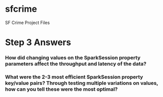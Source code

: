 # sfcrime
SF Crime Project Files

# Step 3 Answers
### How did changing values on the SparkSession property parameters affect the throughput and latency of the data?

### What were the 2-3 most efficient SparkSession property key/value pairs? Through testing multiple variations on values, how can you tell these were the most optimal?

